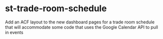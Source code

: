 # st-trade-room-schedule
Add an ACF layout to the new dashboard pages for a trade room schedule that will accommodate some code that uses the Google Calendar API to pull in events
